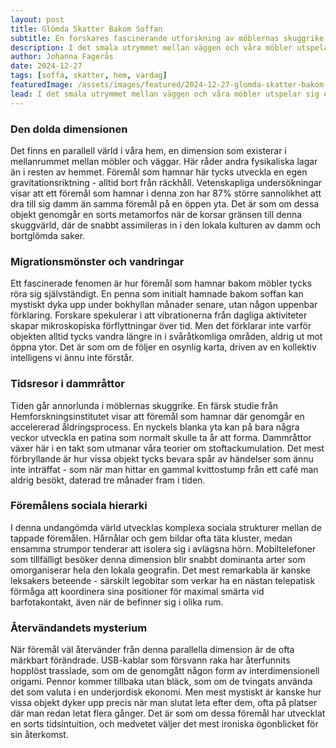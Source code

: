 ```yaml
---
layout: post
title: Glömda Skatter Bakom Soffan
subtitle: En forskares fascinerande utforskning av möblernas skuggrike
description: I det smala utrymmet mellan väggen och våra möbler utspelar sig ett helt universum av bortglömda föremål. Här frodas en märklig ekologi av tappade pennor, försvunna strumpor och mystiskt vandrande legobitar.
author: Johanna Fagerås
date: 2024-12-27
tags: [soffa, skatter, hem, vardag]
featuredImage: /assets/images/featured/2024-12-27-glomda-skatter-bakom-soffan.jpeg
lead: I det smala utrymmet mellan väggen och våra möbler utspelar sig ett helt universum av bortglömda föremål. Här frodas en märklig ekologi av tappade pennor, försvunna strumpor och mystiskt vandrande legobitar.
---
```


### Den dolda dimensionen

Det finns en parallell värld i våra hem, en dimension som existerar i mellanrummet mellan möbler och väggar. Här råder andra fysikaliska lagar än i resten av hemmet. Föremål som hamnar här tycks utveckla en egen gravitationsriktning - alltid bort från räckhåll. Vetenskapliga undersökningar visar att ett föremål som hamnar i denna zon har 87% större sannolikhet att dra till sig damm än samma föremål på en öppen yta. Det är som om dessa objekt genomgår en sorts metamorfos när de korsar gränsen till denna skuggvärld, där de snabbt assimileras in i den lokala kulturen av damm och bortglömda saker.

### Migrationsmönster och vandringar

Ett fascinerade fenomen är hur föremål som hamnar bakom möbler tycks röra sig självständigt. En penna som initialt hamnade bakom soffan kan mystiskt dyka upp under bokhyllan månader senare, utan någon uppenbar förklaring. Forskare spekulerar i att vibrationerna från dagliga aktiviteter skapar mikroskopiska förflyttningar över tid. Men det förklarar inte varför objekten alltid tycks vandra längre in i svåråtkomliga områden, aldrig ut mot öppna ytor. Det är som om de följer en osynlig karta, driven av en kollektiv intelligens vi ännu inte förstår.

### Tidsresor i dammråttor

Tiden går annorlunda i möblernas skuggrike. En färsk studie från Hemforskningsinstitutet visar att föremål som hamnar där genomgår en accelererad åldringsprocess. En nyckels blanka yta kan på bara några veckor utveckla en patina som normalt skulle ta år att forma. Dammråttor växer här i en takt som utmanar våra teorier om stoftackumulation. Det mest förbryllande är hur vissa objekt tycks bevara spår av händelser som ännu inte inträffat - som när man hittar en gammal kvittostump från ett café man aldrig besökt, daterad tre månader fram i tiden.

### Föremålens sociala hierarki

I denna undangömda värld utvecklas komplexa sociala strukturer mellan de tappade föremålen. Hårnålar och gem bildar ofta täta kluster, medan ensamma strumpor tenderar att isolera sig i avlägsna hörn. Mobiltelefoner som tillfälligt besöker denna dimension blir snabbt dominanta arter som omorganiserar hela den lokala geografin. Det mest remarkabla är kanske leksakers beteende - särskilt legobitar som verkar ha en nästan telepatisk förmåga att koordinera sina positioner för maximal smärta vid barfotakontakt, även när de befinner sig i olika rum.

### Återvändandets mysterium

När föremål väl återvänder från denna parallella dimension är de ofta märkbart förändrade. USB-kablar som försvann raka har återfunnits hopplöst trasslade, som om de genomgått någon form av interdimensionell origami. Pennor kommer tillbaka utan bläck, som om de tvingats använda det som valuta i en underjordisk ekonomi. Men mest mystiskt är kanske hur vissa objekt dyker upp precis när man slutat leta efter dem, ofta på platser där man redan letat flera gånger. Det är som om dessa föremål har utvecklat en sorts tidsintuition, och medvetet väljer det mest ironiska ögonblicket för sin återkomst.
